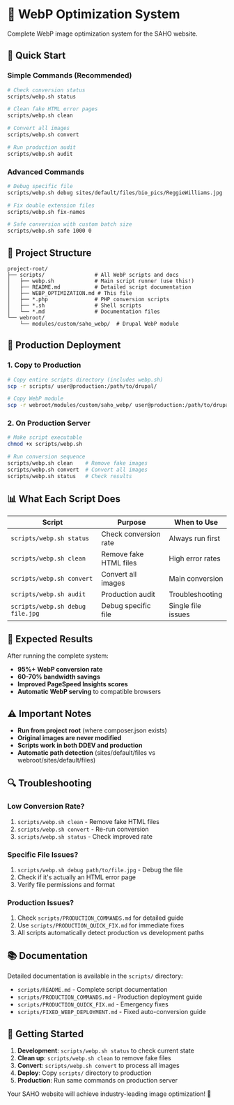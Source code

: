 # 🚀 WebP Optimization System

Complete WebP image optimization system for the SAHO website.

## 🎯 Quick Start

### Simple Commands (Recommended)
```bash
# Check conversion status
scripts/webp.sh status

# Clean fake HTML error pages
scripts/webp.sh clean

# Convert all images
scripts/webp.sh convert

# Run production audit
scripts/webp.sh audit
```

### Advanced Commands
```bash
# Debug specific file
scripts/webp.sh debug sites/default/files/bio_pics/ReggieWilliams.jpg

# Fix double extension files
scripts/webp.sh fix-names

# Safe conversion with custom batch size
scripts/webp.sh safe 1000 0
```

## 📁 Project Structure

```
project-root/
├── scripts/                # All WebP scripts and docs
│   ├── webp.sh             # Main script runner (use this!)
│   ├── README.md           # Detailed script documentation
│   ├── WEBP_OPTIMIZATION.md # This file
│   ├── *.php               # PHP conversion scripts
│   ├── *.sh                # Shell scripts
│   └── *.md                # Documentation files
└── webroot/
    └── modules/custom/saho_webp/  # Drupal WebP module
```

## 🔧 Production Deployment

### 1. Copy to Production
```bash
# Copy entire scripts directory (includes webp.sh)
scp -r scripts/ user@production:/path/to/drupal/

# Copy WebP module
scp -r webroot/modules/custom/saho_webp/ user@production:/path/to/drupal/webroot/modules/custom/
```

### 2. On Production Server
```bash
# Make script executable
chmod +x scripts/webp.sh

# Run conversion sequence
scripts/webp.sh clean    # Remove fake images
scripts/webp.sh convert  # Convert all images
scripts/webp.sh status   # Check results
```

## 📊 What Each Script Does

| Script | Purpose | When to Use |
|--------|---------|-------------|
| `scripts/webp.sh status` | Check conversion rate | Always run first |
| `scripts/webp.sh clean` | Remove fake HTML files | High error rates |
| `scripts/webp.sh convert` | Convert all images | Main conversion |
| `scripts/webp.sh audit` | Production audit | Troubleshooting |
| `scripts/webp.sh debug file.jpg` | Debug specific file | Single file issues |

## 🎉 Expected Results

After running the complete system:
- **95%+ WebP conversion rate**
- **60-70% bandwidth savings**
- **Improved PageSpeed Insights scores**
- **Automatic WebP serving** to compatible browsers

## ⚠️ Important Notes

- **Run from project root** (where composer.json exists)
- **Original images are never modified**
- **Scripts work in both DDEV and production**
- **Automatic path detection** (sites/default/files vs webroot/sites/default/files)

## 🔍 Troubleshooting

### Low Conversion Rate?
1. `scripts/webp.sh clean` - Remove fake HTML files
2. `scripts/webp.sh convert` - Re-run conversion
3. `scripts/webp.sh status` - Check improved rate

### Specific File Issues?
1. `scripts/webp.sh debug path/to/file.jpg` - Debug the file
2. Check if it's actually an HTML error page
3. Verify file permissions and format

### Production Issues?
1. Check `scripts/PRODUCTION_COMMANDS.md` for detailed guide
2. Use `scripts/PRODUCTION_QUICK_FIX.md` for immediate fixes
3. All scripts automatically detect production vs development paths

## 📚 Documentation

Detailed documentation is available in the `scripts/` directory:
- `scripts/README.md` - Complete script documentation
- `scripts/PRODUCTION_COMMANDS.md` - Production deployment guide  
- `scripts/PRODUCTION_QUICK_FIX.md` - Emergency fixes
- `scripts/FIXED_WEBP_DEPLOYMENT.md` - Fixed auto-conversion guide

## 🚀 Getting Started

1. **Development**: `scripts/webp.sh status` to check current state
2. **Clean up**: `scripts/webp.sh clean` to remove fake files
3. **Convert**: `scripts/webp.sh convert` to process all images
4. **Deploy**: Copy `scripts/` directory to production
5. **Production**: Run same commands on production server

Your SAHO website will achieve industry-leading image optimization! 🎯
